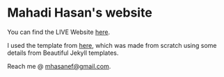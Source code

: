 Mahadi Hasan's website
=====================================

You can find the LIVE Website [here](https://mahasanef.github.io).

I used the template from [here](https://nicolasmeseguer.github.io), which was
made from scratch using some details from Beautiful Jekyll templates.

Reach me @ [mhasanef@gmail.com](mailto:mhasanef@gmail.com).